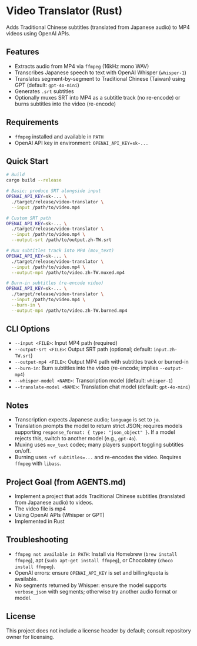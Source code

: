 # Video Translator (Rust)

Adds Traditional Chinese subtitles (translated from Japanese audio) to MP4 videos using OpenAI APIs.

## Features

- Extracts audio from MP4 via `ffmpeg` (16kHz mono WAV)
- Transcribes Japanese speech to text with OpenAI Whisper (`whisper-1`)
- Translates segment-by-segment to Traditional Chinese (Taiwan) using GPT (default: `gpt-4o-mini`)
- Generates `.srt` subtitles
- Optionally muxes SRT into MP4 as a subtitle track (no re-encode) or burns subtitles into the video (re-encode)

## Requirements

- `ffmpeg` installed and available in `PATH`
- OpenAI API key in environment: `OPENAI_API_KEY=sk-...`

## Quick Start

```bash
# Build
cargo build --release

# Basic: produce SRT alongside input
OPENAI_API_KEY=sk-... \
  ./target/release/video-translator \
  --input /path/to/video.mp4

# Custom SRT path
OPENAI_API_KEY=sk-... \
  ./target/release/video-translator \
  --input /path/to/video.mp4 \
  --output-srt /path/to/output.zh-TW.srt

# Mux subtitles track into MP4 (mov_text)
OPENAI_API_KEY=sk-... \
  ./target/release/video-translator \
  --input /path/to/video.mp4 \
  --output-mp4 /path/to/video.zh-TW.muxed.mp4

# Burn-in subtitles (re-encode video)
OPENAI_API_KEY=sk-... \
  ./target/release/video-translator \
  --input /path/to/video.mp4 \
  --burn-in \
  --output-mp4 /path/to/video.zh-TW.burned.mp4
```

## CLI Options

- `--input <FILE>`: Input MP4 path (required)
- `--output-srt <FILE>`: Output SRT path (optional; default: `input.zh-TW.srt`)
- `--output-mp4 <FILE>`: Output MP4 path with subtitles track or burned-in
- `--burn-in`: Burn subtitles into the video (re-encode; implies `--output-mp4`)
- `--whisper-model <NAME>`: Transcription model (default: `whisper-1`)
- `--translate-model <NAME>`: Translation chat model (default: `gpt-4o-mini`)

## Notes

- Transcription expects Japanese audio; `language` is set to `ja`.
- Translation prompts the model to return strict JSON; requires models supporting `response_format: { type: "json_object" }`. If a model rejects this, switch to another model (e.g., `gpt-4o`).
- Muxing uses `mov_text` codec; many players support toggling subtitles on/off.
- Burning uses `-vf subtitles=...` and re-encodes the video. Requires `ffmpeg` with `libass`.

## Project Goal (from AGENTS.md)

- Implement a project that adds Traditional Chinese subtitles (translated from Japanese audio) to videos.
- The video file is mp4
- Using OpenAI APIs (Whisper or GPT)
- Implemented in Rust

## Troubleshooting

- `ffmpeg not available in PATH`: Install via Homebrew (`brew install ffmpeg`), apt (`sudo apt-get install ffmpeg`), or Chocolatey (`choco install ffmpeg`).
- OpenAI errors: ensure `OPENAI_API_KEY` is set and billing/quota is available.
- No segments returned by Whisper: ensure the model supports `verbose_json` with segments; otherwise try another audio format or model.

## License

This project does not include a license header by default; consult repository owner for licensing.
